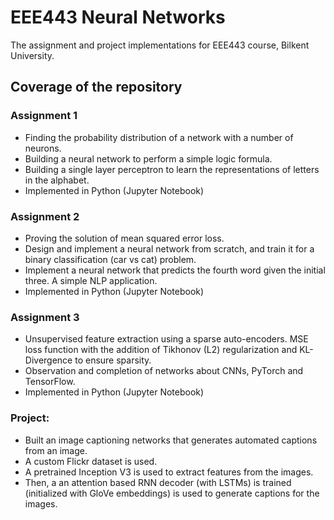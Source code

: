 # EEE443 Neural Networks
The assignment and project implementations for EEE443 course, Bilkent University.

## Coverage of the repository

### Assignment 1
- Finding the probability distribution of a network with a number of neurons. 
- Building a neural network to perform a simple logic formula. 
- Building a single layer perceptron to learn the representations of letters in the alphabet. 
- Implemented in Python (Jupyter Notebook)

### Assignment 2
- Proving the solution of mean squared error loss. 
- Design and implement a neural network from scratch, and train it for a binary classification (car vs cat) problem.  
- Implement a neural network that predicts the fourth word given the initial three. A simple NLP application. 
- Implemented in Python (Jupyter Notebook)

### Assignment 3
- Unsupervised feature extraction using a sparse auto-encoders. MSE loss function with the addition of Tikhonov (L2) regularization and KL-Divergence to ensure sparsity. 
- Observation and completion of networks about CNNs, PyTorch and TensorFlow. 
- Implemented in Python (Jupyter Notebook) 

###  Project:
- Built an image captioning networks that generates automated captions from an image. 
- A custom Flickr dataset is used. 
- A pretrained Inception V3 is used to extract features from the images. 
- Then, a an attention based RNN decoder (with LSTMs) is trained (initialized with GloVe embeddings) is used to generate captions for the images. 

